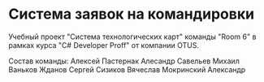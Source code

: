 # Система заявок на командировки

Учебный проект "Система технологических карт" команды "Room 6" в рамках курса "C# Developer Proff" от компании OTUS.

Состав команды:
Алексей Пастернак
Алесандр Савельев
Михаил Ваньков
Жданов Сергей
Сизиков Вячеслав
Мокринский Александр
